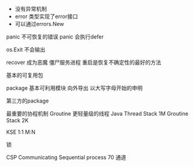 - 没有异常机制
- error 类型实现了error接口
- 可以通过errors.New 

panic 不可恢复的错误
panic 会执行defer 

os.Exit 不会输出

recover 成为恶魔
僵尸服务进程
重启是恢复不确定性的最好的方法

基本的可复用包

package 基本可利用模块
向外导出
以大写字母开始的申明

第三方的package 

最重要的协程机制 Groutine
更轻量级的线程
Java Thread Stack 1M
Groutine Stack  2K

KSE
1:1
M:N

锁

CSP  Communicating  Sequential process 
70  通道 